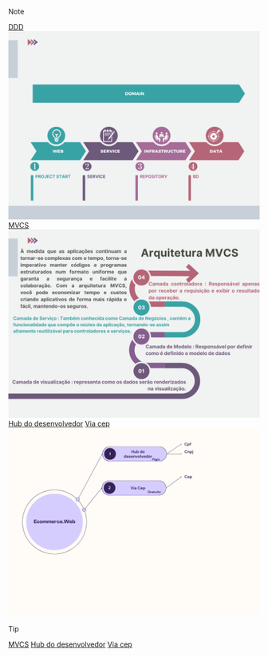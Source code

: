 > [!NOTE]
> [DDD][1] 
> ![image](https://github.com/rodrigofurlaneti/Ecomerce.Web/blob/master/static/ddd.png)
> [MVCS][2] 
> ![image](https://github.com/rodrigofurlaneti/Ecomerce.Web/blob/master/static/mvcs.png)
> [Hub do desenvolvedor][3] [Via cep][4]
> ![image](https://github.com/rodrigofurlaneti/Ecomerce.Web/blob/master/static/SupportServices.png)

> [!TIP]
> [MVCS][1] [Hub do desenvolvedor][2] [Via cep][3]

[1]: https://fullcycle.com.br/domain-driven-design/ "DDD"
[2]: https://quantiphi.com/an-introduction-to-mvcs-architecture/ "MVCS"
[3]: https://www.hubdodesenvolvedor.com.br   "Hub do desenvolvedor"
[4]: https://viacep.com.br                   "Via cep"

